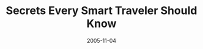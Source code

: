 ---
title: Secrets Every Smart Traveler Should Know
date: 2005-11-04
closing_date: 2005-11-19
layout: productions
playbill:
Theatre: Theatre Jacksonville
Venue: Little Theatre
cast:
- Cast:
  - Carole V. Banks
  - Staci Cobb
  - Christine DuMars
  - Blake Osner
  - Karl Rogers
crew:
- Artistic Director/Choreographer: Jean Tait
- Technical Director: Jeffery L. Wagoner
- Musical Director: Ellen Milligan
- Scenic Design: Kelly J. Wagoner
- Lighting Design: Jeffery L. Wagoner
- Costume Design: Audrey Wagner
- Properties: Jeffery L. Wagoner
- Stage Manager: Michelle Simkulet
- Assistant Technical Director: Tim Allen
- Assistant Stage Manager: Megan Branch
- Light Board Operation: Gloria Pepe
- Sound Board Operator: Michelle Simkulet
- Running Crew:
  - Megan Branch
  - Rhianna Hurt
- Set Construction:
  - Tim Allen
  - Nikki Blue
  - Kristina Elliot
  - Anne Hueser
  - Lindsey Kinard
  - Bret Lawrence
  - Greg Odenwald
  - Gloria Pepe
  - Ashly Potter
orchestra:
- Piano: Ellen Milligan
- Bass: Larry Nader
external_links:
---